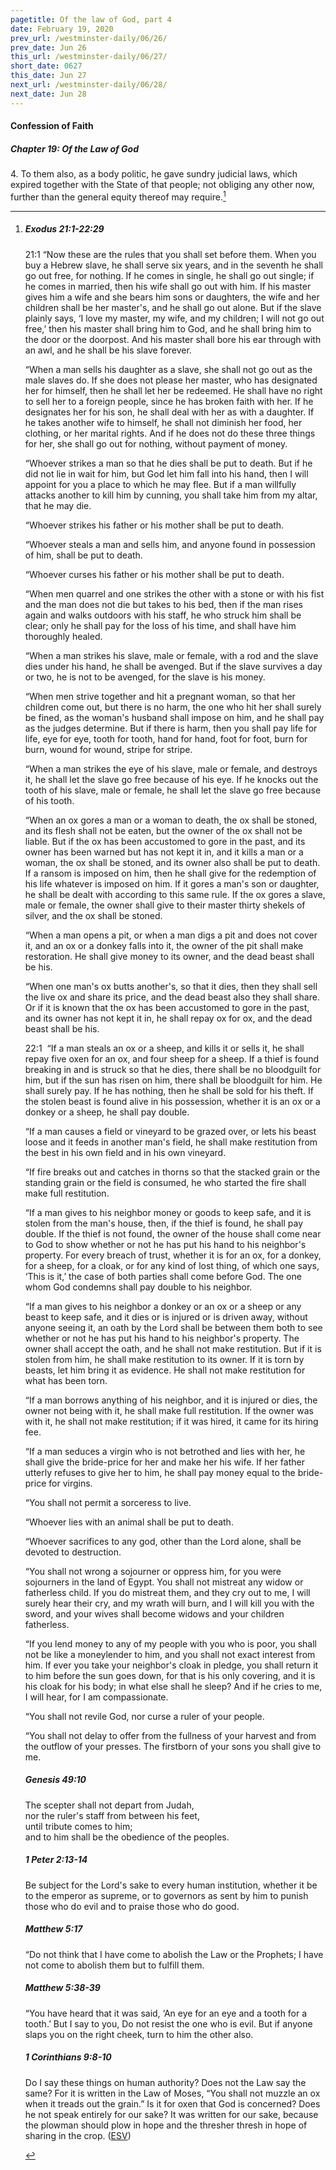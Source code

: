 ```yaml
---
pagetitle: Of the law of God, part 4
date: February 19, 2020
prev_url: /westminster-daily/06/26/
prev_date: Jun 26
this_url: /westminster-daily/06/27/
short_date: 0627
this_date: Jun 27
next_url: /westminster-daily/06/28/
next_date: Jun 28
---
```


#### Confession of Faith

##### Chapter 19: Of the Law of God

4\. To them also, as a body politic, he gave sundry judicial laws, which expired together with the State of that people; not obliging any other now, further than the general equity thereof may require.[^fnref:wcf1]

[^fnref:wcf1]: <div class="esv"><h5>Exodus 21:1-22:29</h5> <div class="esv-text"> <p id="p02021001.04-1"><span class="chapter-num" id="v02021001-1">21:1&nbsp;</span>&#8220;Now these are the rules that you shall set before them. When you buy a Hebrew slave, he shall serve six years, and in the seventh he shall go out free, for nothing. If he comes in single, he shall go out single; if he comes in married, then his wife shall go out with him. If his master gives him a wife and she bears him sons or daughters, the wife and her children shall be her master's, and he shall go out alone. But if the slave plainly says, &#8216;I love my master, my wife, and my children; I will not go out free,&#8217; then his master shall bring him to God, and he shall bring him to the door or the doorpost. And his master shall bore his ear through with an awl, and he shall be his slave forever.</p>  <p id="p02021007.01-1">&#8220;When a man sells his daughter as a slave, she shall not go out as the male slaves do. If she does not please her master, who has designated her for himself, then he shall let her be redeemed. He shall have no right to sell her to a foreign people, since he has broken faith with her. If he designates her for his son, he shall deal with her as with a daughter. If he takes another wife to himself, he shall not diminish her food, her clothing, or her marital rights. And if he does not do these three things for her, she shall go out for nothing, without payment of money.</p>  <p id="p02021012.01-1">&#8220;Whoever strikes a man so that he dies shall be put to death. But if he did not lie in wait for him, but God let him fall into his hand, then I will appoint for you a place to which he may flee. But if a man willfully attacks another to kill him by cunning, you shall take him from my altar, that he may die.</p>  <p id="p02021015.01-1">&#8220;Whoever strikes his father or his mother shall be put to death.</p>  <p id="p02021016.01-1">&#8220;Whoever steals a man and sells him, and anyone found in possession of him, shall be put to death.</p>  <p id="p02021017.01-1">&#8220;Whoever curses his father or his mother shall be put to death.</p>  <p id="p02021018.01-1">&#8220;When men quarrel and one strikes the other with a stone or with his fist and the man does not die but takes to his bed, then if the man rises again and walks outdoors with his staff, he who struck him shall be clear; only he shall pay for the loss of his time, and shall have him thoroughly healed.</p>  <p id="p02021020.01-1">&#8220;When a man strikes his slave, male or female, with a rod and the slave dies under his hand, he shall be avenged. But if the slave survives a day or two, he is not to be avenged, for the slave is his money.</p>  <p id="p02021022.01-1">&#8220;When men strive together and hit a pregnant woman, so that her children come out, but there is no harm, the one who hit her shall surely be fined, as the woman's husband shall impose on him, and he shall pay as the judges determine. But if there is harm, then you shall pay life for life, eye for eye, tooth for tooth, hand for hand, foot for foot, burn for burn, wound for wound, stripe for stripe.</p>  <p id="p02021026.01-1">&#8220;When a man strikes the eye of his slave, male or female, and destroys it, he shall let the slave go free because of his eye. If he knocks out the tooth of his slave, male or female, he shall let the slave go free because of his tooth.</p>  <p id="p02021028.01-1">&#8220;When an ox gores a man or a woman to death, the ox shall be stoned, and its flesh shall not be eaten, but the owner of the ox shall not be liable. But if the ox has been accustomed to gore in the past, and its owner has been warned but has not kept it in, and it kills a man or a woman, the ox shall be stoned, and its owner also shall be put to death. If a ransom is imposed on him, then he shall give for the redemption of his life whatever is imposed on him. If it gores a man's son or daughter, he shall be dealt with according to this same rule. If the ox gores a slave, male or female, the owner shall give to their master thirty shekels of silver, and the ox shall be stoned.</p>   <p id="p02021033.04-1">&#8220;When a man opens a pit, or when a man digs a pit and does not cover it, and an ox or a donkey falls into it, the owner of the pit shall make restoration. He shall give money to its owner, and the dead beast shall be his.</p>  <p id="p02021035.01-1">&#8220;When one man's ox butts another's, so that it dies, then they shall sell the live ox and share its price, and the dead beast also they shall share. Or if it is known that the ox has been accustomed to gore in the past, and its owner has not kept it in, he shall repay ox for ox, and the dead beast shall be his.</p>  <p id="p02022001.01-1"><span class="chapter-num" id="v02022001-1">22:1&nbsp;</span> &#8220;If a man steals an ox or a sheep, and kills it or sells it, he shall repay five oxen for an ox, and four sheep for a sheep.  If a thief is found breaking in and is struck so that he dies, there shall be no bloodguilt for him, but if the sun has risen on him, there shall be bloodguilt for him. He shall surely pay. If he has nothing, then he shall be sold for his theft. If the stolen beast is found alive in his possession, whether it is an ox or a donkey or a sheep, he shall pay double.</p>  <p id="p02022005.01-1">&#8220;If a man causes a field or vineyard to be grazed over, or lets his beast loose and it feeds in another man's field, he shall make restitution from the best in his own field and in his own vineyard.</p>  <p id="p02022006.01-1">&#8220;If fire breaks out and catches in thorns so that the stacked grain or the standing grain or the field is consumed, he who started the fire shall make full restitution.</p>  <p id="p02022007.01-1">&#8220;If a man gives to his neighbor money or goods to keep safe, and it is stolen from the man's house, then, if the thief is found, he shall pay double. If the thief is not found, the owner of the house shall come near to God to show whether or not he has put his hand to his neighbor's property. For every breach of trust, whether it is for an ox, for a donkey, for a sheep, for a cloak, or for any kind of lost thing, of which one says, &#8216;This is it,&#8217; the case of both parties shall come before God. The one whom God condemns shall pay double to his neighbor.</p>  <p id="p02022010.01-1">&#8220;If a man gives to his neighbor a donkey or an ox or a sheep or any beast to keep safe, and it dies or is injured or is driven away, without anyone seeing it, an oath by the <span class="small-caps">Lord</span> shall be between them both to see whether or not he has put his hand to his neighbor's property. The owner shall accept the oath, and he shall not make restitution. But if it is stolen from him, he shall make restitution to its owner. If it is torn by beasts, let him bring it as evidence. He shall not make restitution for what has been torn.</p>  <p id="p02022014.01-1">&#8220;If a man borrows anything of his neighbor, and it is injured or dies, the owner not being with it, he shall make full restitution. If the owner was with it, he shall not make restitution; if it was hired, it came for its hiring fee.</p>   <p id="p02022016.05-1">&#8220;If a man seduces a virgin who is not betrothed and lies with her, he shall give the bride-price for her and make her his wife. If her father utterly refuses to give her to him, he shall pay money equal to the bride-price for virgins.</p>  <p id="p02022018.01-1">&#8220;You shall not permit a sorceress to live.</p>  <p id="p02022019.01-1">&#8220;Whoever lies with an animal shall be put to death.</p>  <p id="p02022020.01-1">&#8220;Whoever sacrifices to any god, other than the <span class="small-caps">Lord</span> alone, shall be devoted to destruction.</p>  <p id="p02022021.01-1">&#8220;You shall not wrong a sojourner or oppress him, for you were sojourners in the land of Egypt. You shall not mistreat any widow or fatherless child. If you do mistreat them, and they cry out to me, I will surely hear their cry, and my wrath will burn, and I will kill you with the sword, and your wives shall become widows and your children fatherless.</p>  <p id="p02022025.01-1">&#8220;If you lend money to any of my people with you who is poor, you shall not be like a moneylender to him, and you shall not exact interest from him. If ever you take your neighbor's cloak in pledge, you shall return it to him before the sun goes down, for that is his only covering, and it is his cloak for his body; in what else shall he sleep? And if he cries to me, I will hear, for I am compassionate.</p>  <p id="p02022028.01-1">&#8220;You shall not revile God, nor curse a ruler of your people.</p>  <p id="p02022029.01-1">&#8220;You shall not delay to offer from the fullness of your harvest and from the outflow of your presses. The firstborn of your sons you shall give to me.</p> </div><h5>Genesis 49:10</h5> <div class="esv-text"><div class="block-indent"> <p class="line-group" id="p01049010.01-2">The scepter shall not depart from Judah,<br /> <span class="indent"></span>nor the ruler's staff from between his feet,<br /> until tribute comes to him;<br /> <span class="indent"></span>and to him shall be the obedience of the peoples.</p> </div> </div><h5>1 Peter 2:13-14</h5> <div class="esv-text"> <p id="p60002013.04-3">Be subject for the Lord's sake to every human institution, whether it be to the emperor as supreme, or to governors as sent by him to punish those who do evil and to praise those who do good.</p> </div><h5>Matthew 5:17</h5> <div class="esv-text"> <p id="p40005017.07-4"><span class="woc">&#8220;Do not think that I have come to abolish the Law or the Prophets; I have not come to abolish them but to fulfill them.</span></p> </div><h5>Matthew 5:38-39</h5> <div class="esv-text"> <p id="p40005038.02-5"><span class="woc">&#8220;You have heard that it was said, &#8216;An eye for an eye and a tooth for a tooth.&#8217;</span> <span class="woc">But I say to you, Do not resist the one who is evil. But if anyone slaps you on the right cheek, turn to him the other also.</span></p> </div><h5>1 Corinthians 9:8-10</h5> <div class="esv-text"><p id="p46009008.01-6">Do I say these things on human authority? Does not the Law say the same? For it is written in the Law of Moses, &#8220;You shall not muzzle an ox when it treads out the grain.&#8221; Is it for oxen that God is concerned? Does he not speak entirely for our sake? It was written for our sake, because the plowman should plow in hope and the thresher thresh in hope of sharing in the crop.  (<a href="http://www.esv.org" class="copyright">ESV</a>)</p> </div> </div>

